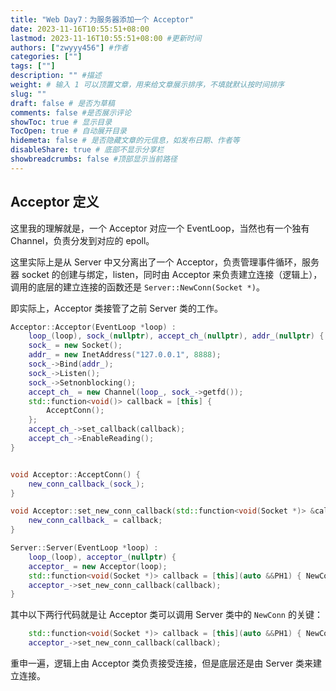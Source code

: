 ```yaml
---
title: "Web Day7：为服务器添加一个 Acceptor"
date: 2023-11-16T10:55:51+08:00
lastmod: 2023-11-16T10:55:51+08:00 #更新时间
authors: ["zwyyy456"] #作者
categories: [""]
tags: [""]
description: "" #描述
weight: # 输入 1 可以顶置文章，用来给文章展示排序，不填就默认按时间排序
slug: ""
draft: false # 是否为草稿
comments: false #是否展示评论
showToc: true # 显示目录
TocOpen: true # 自动展开目录
hidemeta: false # 是否隐藏文章的元信息，如发布日期、作者等
disableShare: true # 底部不显示分享栏
showbreadcrumbs: false #顶部显示当前路径
---
```

## Acceptor 定义

这里我的理解就是，一个 Acceptor 对应一个 EventLoop，当然也有一个独有 Channel，负责分发到对应的 epoll。

这里实际上是从 Server 中又分离出了一个 Acceptor，负责管理事件循环，服务器 socket 的创建与绑定，listen，同时由 Acceptor 来负责建立连接（逻辑上），调用的底层的建立连接的函数还是 `Server::NewConn(Socket *)`。

即实际上，Acceptor 类接管了之前 Server 类的工作。

```cpp
Acceptor::Acceptor(EventLoop *loop) :
    loop_(loop), sock_(nullptr), accept_ch_(nullptr), addr_(nullptr) {
    sock_ = new Socket();
    addr_ = new InetAddress("127.0.0.1", 8888);
    sock_->Bind(addr_);
    sock_->Listen();
    sock_->Setnonblocking();
    accept_ch_ = new Channel(loop_, sock_->getfd());
    std::function<void()> callback = [this] {
        AcceptConn();
    };
    accept_ch_->set_callback(callback);
    accept_ch_->EnableReading();
}


void Acceptor::AcceptConn() {
    new_conn_callback_(sock_);
}

void Acceptor::set_new_conn_callback(std::function<void(Socket *)> &callback) {
    new_conn_callback_ = callback;
}

Server::Server(EventLoop *loop) :
    loop_(loop), acceptor_(nullptr) {
    acceptor_ = new Acceptor(loop);
    std::function<void(Socket *)> callback = [this](auto &&PH1) { NewConn(std::forward<decltype(PH1)>(PH1)); };
    acceptor_->set_new_conn_callback(callback);
}

```

其中以下两行代码就是让 Acceptor 类可以调用 Server 类中的 `NewConn` 的关键：

```cpp
    std::function<void(Socket *)> callback = [this](auto &&PH1) { NewConn(std::forward<decltype(PH1)>(PH1)); };
    acceptor_->set_new_conn_callback(callback);
```

重申一遍，逻辑上由 Acceptor 类负责接受连接，但是底层还是由 Server 类来建立连接。
